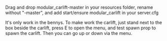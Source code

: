 Drag and drop modular_carlift-master in your resources folder, rename without "-master", and add start/ensure modular_carlift in your server.cfg

It's only work in the bennys. To make work the carlift, just stand next to the box beside the carlift, press E to open the menu, and test spawn prop to spawn the carlift. Then you can go up or down via the menu.
